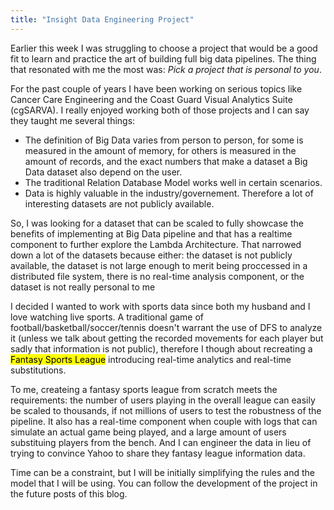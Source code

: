 ```yaml
---
title: "Insight Data Engineering Project"
---
```


Earlier this week I was struggling to choose a project that would be a good fit to learn and practice the art of building full big data pipelines. The thing that resonated with me the most was: *Pick a project that is personal to you*.

For the past couple of years I have been working on serious topics like Cancer Care Engineering and the Coast Guard Visual Analytics Suite (cgSARVA). I really enjoyed working both of those projects and I can say they taught me several things:

* The definition of Big Data varies from person to person, for some is measured in the amount of memory, for others is measured in the amount of records, and the exact numbers that make a dataset a Big Data dataset also depend on the user.
* The traditional Relation Database Model works well in certain scenarios.
* Data is highly valuable in the industry/governement. Therefore a lot of interesting datasets are not publicly available.

So, I was looking for a dataset that can be scaled to fully showcase the benefits of implementing at Big Data pipeline and that has a realtime component to further explore the Lambda Architecture. That narrowed down a lot of the datasets because either: the dataset is not publicly available, the dataset is not large enough to merit being proccessed in a distributed file system, there is no real-time analysis component, or the dataset is not really personal to me

I decided I wanted to work with sports data since both my husband and I love watching live sports. A traditional game of football/basketball/soccer/tennis doesn't warrant the use of DFS to analyze it (unless we talk about getting the recorded movements for each player but sadly that information is not public), therefore I though about recreating a <mark>Fantasy Sports League</mark> introducing real-time analytics and real-time substitutions.

To me, createing a fantasy sports league from scratch meets the requirements: the number of users playing in the overall league can easily be scaled to thousands, if not millions of users to test the robustness of the pipeline. It also has a real-time component when couple with logs that can simulate an actual game being played, and a large amount of users substituing players from the bench. And I can engineer the data in lieu of trying to convince Yahoo to share they fantasy league information data.

Time can be a constraint, but I will be initially simplifying the rules and the model that I will be using. You can follow the development of the project in the future posts of this blog.